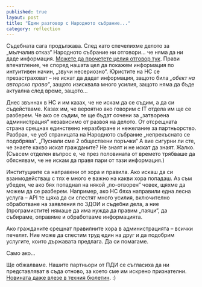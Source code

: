 ```yaml
---
published: true
layout: post
title: "Един разговор с Народното събрание..."
category: reflection
---
```


Съдебната сага продължава. След като спечелихме делото за „мълчалив отказ“ Народното събрание ни отговори... че няма да ни даде информация. [Можете да прочетете целия отговор тук](https://drive.google.com/file/d/0B-pu6BIz-EFcelRMMVFNY3cyV0U/view?usp=sharing). Прави впечатление, че според нашата цел да покажем информация по интуитивен начин, „звучи несериозно“. Юристите на НС се презастраховат – не искат да дадат информация, защото била *„обект на авторско право“*, защото изисквала много усилия, защото няма да бъде актуална след време, защото... 

Днес звъннах в НС и им казах, че не искам да се съдим, а да си съдействаме.  Казах им, че вероятно ако говорим с IT отдела им ще се разберем. Че ако се съдим, те ще бъдат сочени за „затворена администрация“ независимо от развоя на делото. От отсрещната страна срещнах единствено неразбиране и нежелание за партньорство. Разбрах, че уеб страницата на Народното събрание „непрекъснато се подобрява“. „Пуснали сме 2 обществени поръчки“ А вие сигурни ли сте, че знаете какво искат гражданите? Не знаят и не искат да знаят. Жалко. (Съвсем отделен въпрос е, че през половината от времето трябваше да обяснявам, че не искам да правя пари от тази информация.)

Институциите са направени от хора и правила. Ако искаш да си взаимодействаш с тях е много е важно на какви хора попадаш. Аз съм убеден, че ако бях попаднал на някой „по-отворен“ човек, щяхме да можем да се разберем. Например, ако НС бяха направили една лесна услуга – API те щяха да си спестят много усилия, включително обработване на заявления по ЗДОИ и съдебни дела, а ние (програмистите) нямаше да има нужда да правим „паяци“, да събираме, оправяме и обработваме информацията.

Ако гражданите срещнат правилните хора в администрацията – всички печелят. Ние може да спестим труд един на друг и да подобрим услугите, които държавата предлага. Да си помагаме.

Само ако...

Ще обжалваме. Нашите партньори от ПДИ се съгласиха да ни представляват в съда отново, за което сме им искрено признателни. [Новината даже влезе в техния бюлетин](http://www.aip-bg.org/publications/%D0%91%D1%8E%D0%BB%D0%B5%D1%82%D0%B8%D0%BD/%D0%9E%D1%82%D0%B2%D0%BE%D1%80%D0%B5%D0%BD%D0%B8_%D0%B4%D0%B0%D0%BD%D0%BD%D0%B8_%D0%95_%D1%83%D0%BF%D1%80%D0%B0%D0%B2%D0%BB%D0%B5%D0%BD%D0%B8%D0%B5_%D0%B8_%D0%B3%D1%80%D0%B0%D0%B6%D0%B4%D0%B0%D0%BD%D1%81%D0%BA%D0%BE_%D1%83%D1%87%D0%B0%D1%81%D1%82%D0%B8%D0%B5/105707/1000895051/). :)
